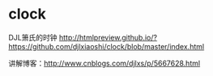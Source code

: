# clock
DJL箫氏的时钟   http://htmlpreview.github.io/?https://github.com/djlxiaoshi/clock/blob/master/index.html

讲解博客：http://www.cnblogs.com/djlxs/p/5667628.html
